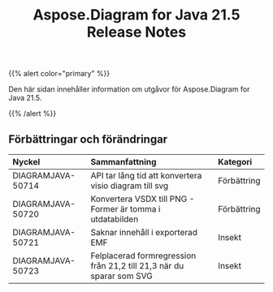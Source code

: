 ﻿---
title: Aspose.Diagram for Java 21.5 Release Notes
type: docs
weight: 8
url: /sv/java/aspose-diagram-for-java-21-5-release-notes/
---
{{% alert color="primary" %}}

Den här sidan innehåller information om utgåvor för Aspose.Diagram for Java 21.5.

{{% /alert %}}
## **Förbättringar och förändringar**  ##

|**Nyckel**|**Sammanfattning**|**Kategori**|
|:- |:- |:- |
|DIAGRAMJAVA-50714|API tar lång tid att konvertera visio diagram till svg|Förbättring|
|DIAGRAMJAVA-50720|Konvertera VSDX till PNG - Former är tomma i utdatabilden|Förbättring|
|DIAGRAMJAVA-50721|Saknar innehåll i exporterad EMF|Insekt|
|DIAGRAMJAVA-50723|Felplacerad formregression från 21,2 till 21,3 när du sparar som SVG|Insekt|
